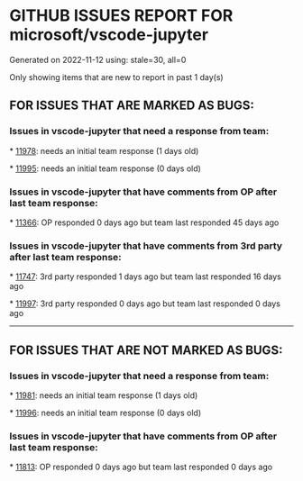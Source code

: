 
# GITHUB ISSUES REPORT FOR microsoft/vscode-jupyter


Generated on 2022-11-12 using: stale=30, all=0


Only showing items that are new to report in past 1 day(s)


## FOR ISSUES THAT ARE MARKED AS BUGS:


### Issues in vscode-jupyter that need a response from team:


\* [11978](https://github.com/microsoft/vscode-jupyter/issues/11978 "VSCode and VSCode insiders slow to initialise notebook cells and slow to run them."): needs an initial team response (1 days old)

\* [11995](https://github.com/microsoft/vscode-jupyter/issues/11995 "Warning about missing feature notebookDebugOptions"): needs an initial team response (0 days old)

### Issues in vscode-jupyter that have comments from OP after last team response:


\* [11366](https://github.com/microsoft/vscode-jupyter/issues/11366 "ScenePic visualizations do not display in VS Code"): OP responded 0 days ago but team last responded 45 days ago

### Issues in vscode-jupyter that have comments from 3rd party after last team response:


\* [11747](https://github.com/microsoft/vscode-jupyter/issues/11747 "When I click Run All, only the first cell run, the rest says notebook controller is DISPOSED.  View Jupyter log for further details."): 3rd party responded 1 days ago but team last responded 16 days ago

\* [11997](https://github.com/microsoft/vscode-jupyter/issues/11997 "`build web views` should be a prelaunch task for running the extension"): 3rd party responded 0 days ago but team last responded 0 days ago

---

## FOR ISSUES THAT ARE NOT MARKED AS BUGS:


### Issues in vscode-jupyter that need a response from team:


\* [11981](https://github.com/microsoft/vscode-jupyter/issues/11981 "Restore Tensorboard Settings after Reconnect"): needs an initial team response (1 days old)

\* [11996](https://github.com/microsoft/vscode-jupyter/issues/11996 "Investigate reducing bundle size"): needs an initial team response (0 days old)

### Issues in vscode-jupyter that have comments from OP after last team response:


\* [11813](https://github.com/microsoft/vscode-jupyter/issues/11813 "Issues with new conda env on WSL"): OP responded 0 days ago but team last responded 0 days ago
